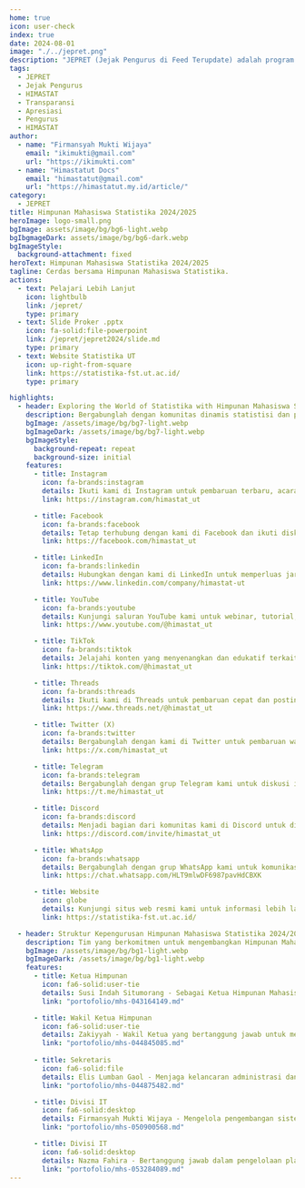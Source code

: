 ```yaml
--- 
home: true
icon: user-check
index: true
date: 2024-08-01
image: "./../jepret.png"
description: "JEPRET (Jejak Pengurus di Feed Terupdate) adalah program yang memberikan apresiasi kepada pengurus terdahulu atas kontribusinya selama masa jabatannya serta menyediakan transparansi mengenai pengurus yang sedang menjabat di HIMASTAT."
tags:
  - JEPRET
  - Jejak Pengurus
  - HIMASTAT
  - Transparansi
  - Apresiasi
  - Pengurus
  - HIMASTAT
author:
  - name: "Firmansyah Mukti Wijaya"
    email: "ikimukti@gmail.com"
    url: "https://ikimukti.com"
  - name: "Himastatut Docs"
    email: "himastatut@gmail.com"
    url: "https://himastatut.my.id/article/"
category:
  - JEPRET
title: Himpunan Mahasiswa Statistika 2024/2025
heroImage: logo-small.png
bgImage: assets/image/bg/bg6-light.webp
bgIbgmageDark: assets/image/bg/bg6-dark.webp
bgImageStyle:
  background-attachment: fixed
heroText: Himpunan Mahasiswa Statistika 2024/2025
tagline: Cerdas bersama Himpunan Mahasiswa Statistika.
actions:
  - text: Pelajari Lebih Lanjut
    icon: lightbulb
    link: /jepret/
    type: primary
  - text: Slide Proker .pptx
    icon: fa-solid:file-powerpoint
    link: /jepret/jepret2024/slide.md
    type: primary
  - text: Website Statistika UT
    icon: up-right-from-square
    link: https://statistika-fst.ut.ac.id/
    type: primary

highlights:
  - header: Exploring the World of Statistika with Himpunan Mahasiswa Statistika UT
    description: Bergabunglah dengan komunitas dinamis statistisi dan penggemar data di Himpunan Mahasiswa Statistika UT. Kami berkomitmen untuk meningkatkan pengetahuan, kolaborasi, dan pertumbuhan di bidang statistika.
    bgImage: /assets/image/bg/bg7-light.webp
    bgImageDark: /assets/image/bg/bg7-light.webp
    bgImageStyle:
      background-repeat: repeat
      background-size: initial
    features:
      - title: Instagram
        icon: fa-brands:instagram
        details: Ikuti kami di Instagram untuk pembaruan terbaru, acara, dan kegiatan komunitas.
        link: https://instagram.com/himastat_ut

      - title: Facebook
        icon: fa-brands:facebook
        details: Tetap terhubung dengan kami di Facebook dan ikuti diskusi serta kegiatan komunitas.
        link: https://facebook.com/himastat_ut

      - title: LinkedIn
        icon: fa-brands:linkedin
        details: Hubungkan dengan kami di LinkedIn untuk memperluas jaringan profesional Anda di bidang statistika.
        link: https://www.linkedin.com/company/himastat-ut

      - title: YouTube
        icon: fa-brands:youtube
        details: Kunjungi saluran YouTube kami untuk webinar, tutorial, dan konten edukasi lainnya.
        link: https://www.youtube.com/@himastat_ut

      - title: TikTok
        icon: fa-brands:tiktok
        details: Jelajahi konten yang menyenangkan dan edukatif terkait statistika dan kehidupan mahasiswa di TikTok kami.
        link: https://tiktok.com/@himastat_ut

      - title: Threads
        icon: fa-brands:threads
        details: Ikuti kami di Threads untuk pembaruan cepat dan posting menarik dari komunitas statistisi.
        link: https://www.threads.net/@himastat_ut

      - title: Twitter (X)
        icon: fa-brands:twitter
        details: Bergabunglah dengan kami di Twitter untuk pembaruan waktu nyata dan percakapan tentang tren dan riset statistika.
        link: https://x.com/himastat_ut

      - title: Telegram
        icon: fa-brands:telegram
        details: Bergabunglah dengan grup Telegram kami untuk diskusi interaktif, pengumuman, dan lainnya.
        link: https://t.me/himastat_ut

      - title: Discord
        icon: fa-brands:discord
        details: Menjadi bagian dari komunitas kami di Discord untuk diskusi, kelompok belajar, dan koordinasi acara.
        link: https://discord.com/invite/himastat_ut

      - title: WhatsApp
        icon: fa-brands:whatsapp
        details: Bergabunglah dengan grup WhatsApp kami untuk komunikasi langsung dan pembaruan tentang kegiatan Himpunan Mahasiswa Statistika.
        link: https://chat.whatsapp.com/HLT9mlwDF6987pavHdCBXK

      - title: Website
        icon: globe
        details: Kunjungi situs web resmi kami untuk informasi lebih lanjut tentang program, acara, dan pembaruan kami.
        link: https://statistika-fst.ut.ac.id/

  - header: Struktur Kepengurusan Himpunan Mahasiswa Statistika 2024/2025
    description: Tim yang berkomitmen untuk mengembangkan Himpunan Mahasiswa Statistika dengan semangat kebersamaan dan inovasi.
    bgImage: /assets/image/bg/bg1-light.webp
    bgImageDark: /assets/image/bg/bg1-light.webp
    features:
      - title: Ketua Himpunan
        icon: fa6-solid:user-tie
        details: Susi Indah Situmorang - Sebagai Ketua Himpunan Mahasiswa Statistika, Susi memimpin dengan visi yang kuat untuk membangun komunitas yang solid dan berdaya saing tinggi dalam bidang statistika.
        link: "portofolio/mhs-043164149.md"

      - title: Wakil Ketua Himpunan
        icon: fa6-solid:user-tie
        details: Zakiyyah - Wakil Ketua yang bertanggung jawab untuk mendukung kepemimpinan ketua dalam menjalankan program kerja serta memastikan kelancaran organisasi.
        link: "portofolio/mhs-044845085.md"
      
      - title: Sekretaris
        icon: fa6-solid:file
        details: Elis Lumban Gaol - Menjaga kelancaran administrasi dan komunikasi internal organisasi, serta memastikan setiap agenda dan rapat terlaksana dengan baik.
        link: "portofolio/mhs-044875482.md"

      - title: Divisi IT
        icon: fa6-solid:desktop
        details: Firmansyah Mukti Wijaya - Mengelola pengembangan sistem dan teknologi informasi dalam organisasi, memastikan infrastruktur IT berjalan lancar dan mendukung aktivitas operasional.
        link: "portofolio/mhs-050900568.md"

      - title: Divisi IT
        icon: fa6-solid:desktop
        details: Nazma Fahira - Bertanggung jawab dalam pengelolaan platform digital dan teknologi yang mendukung kegiatan himpunan, serta melakukan riset dan inovasi dalam bidang teknologi statistika.
        link: "portofolio/mhs-053284089.md"
--- 
```

